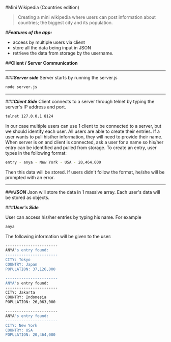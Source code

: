 #Mini Wikipedia (Countries edition)

>Creating a mini wikipedia where users can post information about countries; the biggest city and its population.


#***Features of the app:***

- access by multiple users via client
- store all the data being input in JSON
- retrieve the data from storage by the username.



##**Client / Server Communication**
* * *
###***Server side***
Server starts by running the server.js

```bash
node server.js
```
* * *
###***Client Side***
Client connects to a server through telnet by typing the server's IP address and port.
```bash
telnet 127.0.0.1 8124
```
In our case multiple users can use 1 client to be connected to a server, but we should identify each user.
All users are able to create their entries.
If a user wants to pull his/her information, they will need to provide their name.
When server is on and client is connected, ask a user for a name so his/her entry can be identified and pulled from storage.
To create an entry, user types in the following format:
```bash
entry - anya - New York - USA - 20,464,000
```
Then this data will be stored. If users didn't follow the format, he/she will be prompted with an error.

* * *
###***JSON***
Json will store the data in 1 massive array.
Each user's data will be stored as objects.

###***User's Side***

User can access his/her entries by typing his name. For example
```bash
anya
```
The following information will be given to the user:

```bash
-----------------------
ANYA's entry found:
-----------------------
CITY: Tokyo
COUNTRY: Japan
POPULATION: 37,126,000

-----------------------
ANYA's entry found:
-----------------------
CITY: Jakarta
COUNTRY: Indonesia
POPULATION: 26,063,000

-----------------------
ANYA's entry found:
-----------------------
CITY: New York
COUNTRY: USA
POPULATION: 20,464,000
```

